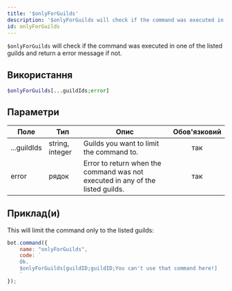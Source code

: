 ```yaml
---
title: '$onlyForGuilds'
description: '$onlyForGuilds will check if the command was executed in one of the listed guilds and return a error message if not.'
id: onlyForGuilds
---
```


`$onlyForGuilds` will check if the command was executed in one of the listed guilds and return a error message if not.

## Використання

```php
$onlyForGuilds[...guildIds;error]
```

## Параметри

| Поле        | Тип             | Опис                                                                           | Обов'язковий |
| ----------- | --------------- | ------------------------------------------------------------------------------ |:------------:|
| ...guildIds | string, integer | Guilds you want to limit the command to.                                       |     так      |
| error       | рядок           | Error to return when the command was not executed in any of the listed guilds. |     так      |

## Приклад(и)

This will limit the command only to the listed guilds:

```javascript
bot.command({
    name: "onlyForGuilds",
    code: `
    Ok.
    $onlyForGuilds[guildID;guildID;You can't use that command here!]
    `
});
```